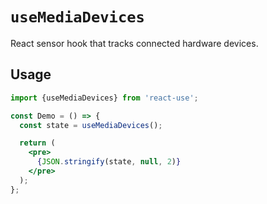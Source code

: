 # `useMediaDevices`

React sensor hook that tracks connected hardware devices.


## Usage

```jsx
import {useMediaDevices} from 'react-use';

const Demo = () => {
  const state = useMediaDevices();

  return (
    <pre>
      {JSON.stringify(state, null, 2)}
    </pre>
  );
};
```
